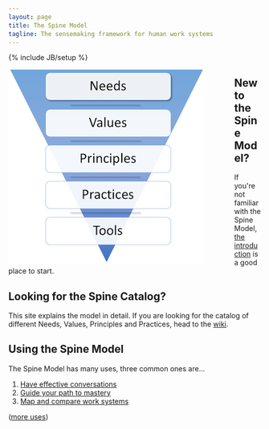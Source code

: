 ```yaml
---
layout: page
title: The Spine Model
tagline: The sensemaking framework for human work systems
---
```

{% include JB/setup %}

<img style="float: left; margin-right: 60px; max-width: 100%;" src="/assets/images/spine.png" />

## New to the Spine Model?
If you're not familiar with the Spine Model, [the introduction](/explanation/introduction/) is a good place to start.

## Looking for the Spine Catalog?
This site explains the model in detail. If you are looking for the catalog of different Needs, Values, Principles and Practices, head to the <a href="http://spine.wiki">wiki</a>.

## Using the Spine Model 

The Spine Model has many uses, three common ones are...

1. [Have effective conversations](/usage/effectiveconversations)
1. [Guide your path to mastery](/usage/guideyourpathtomasteringskills)
1. [Map and compare work systems](/usage/mapworksystems)

([more uses](/Uses.html))